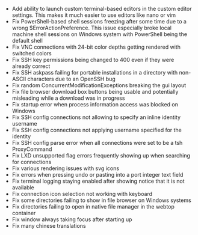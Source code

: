 - Add ability to launch custom terminal-based editors in the custom editor settings. This makes it much easier to use editors like nano or vim
- Fix PowerShell-based shell sessions freezing after some time due to a wrong $ErrorActionPreference. This issue especially broke local machine shell sessions on Windows system with PowerShell being the default shell
- Fix VNC connections with 24-bit color depths getting rendered with switched colors
- Fix SSH key permissions being changed to 400 even if they were already correct
- Fix SSH askpass failing for portable installations in a directory with non-ASCII characters due to an OpenSSH bug
- Fix random ConcurrentModificationExceptions breaking the gui layout
- Fix file browser download box buttons being usable and potentially misleading while a download was in progress
- Fix startup error when process information access was blocked on Windows
- Fix SSH config connections not allowing to specify an inline identity username
- Fix SSH config connections not applying username specified for the identity
- Fix SSH config parse error when all connections were set to be a tsh ProxyCommand
- Fix LXD unsupported flag errors frequently showing up when searching for connections
- Fix various rendering issues with svg icons
- Fix errors when pressing undo or pasting into a port integer text field
- Fix terminal logging staying enabled after showing notice that it is not available
- Fix connection icon selection not working with keyboard
- Fix some directories failing to show in file browser on Windows systems
- Fix directories failing to open in native file manager in the webtop container
- Fix window always taking focus after starting up
- Fix many chinese translations
